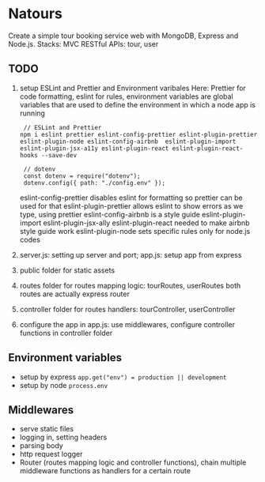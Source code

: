 # Natours

Create a simple tour booking service web with MongoDB, Express and Node.js.
Stacks:
MVC
RESTful APIs: tour, user

## TODO

1. setup ESLint and Prettier and Environment varibales
   Here: Prettier for code formatting, eslint for rules, environment variables are global variables that are used to define the environment in which a node app is running

   ```
    // ESLint and Prettier
   npm i eslint prettier eslint-config-prettier eslint-plugin-prettier eslint-plugin-node eslint-config-airbnb  eslint-plugin-import eslint-plugin-jsx-a11y eslint-plugin-react eslint-plugin-react-hooks --save-dev

    // dotenv
    const dotenv = require("dotenv");
    dotenv.config({ path: "./config.env" });
   ```

   eslint-config-prettier disables eslint for formatting so prettier can be used for that
   eslint-plugin-prettier allows eslint to show errors as we type, using prettier
   eslint-config-airbnb is a style guide
   eslint-plugin-import eslint-plugin-jsx-ally eslint-plugin-react needed to make airbnb style guide work
   eslint-plugin-node sets specific rules only for node.js codes

2. server.js: setting up server and port; app.js: setup app from express
3. public folder for static assets
4. routes folder for routes mapping logic: tourRoutes, userRoutes
   both routes are actually express router
5. controller folder for routes handlers: tourController, userController
6. configure the app in app.js: use middlewares, configure controller functions in controller folder

## Environment variables

- setup by express
  `app.get("env") = production || development`
- setup by node
  `process.env`

## Middlewares

- serve static files
- logging in, setting headers
- parsing body
- http request logger
- Router (routes mapping logic and controller functions), chain multiple middleware functions as handlers for a certain route
